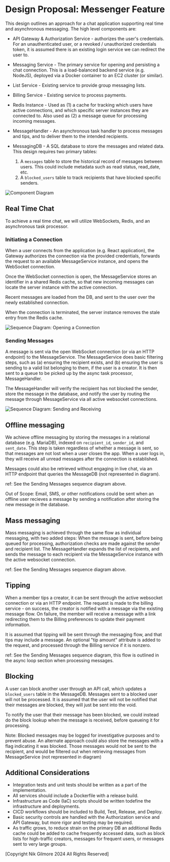 # Design Proposal: Messenger Feature

This design outlines an approach for a chat application supporting real time and
asynchronous messaging. The high level components are:

- API Gateway & Authorization Service - authorizes the user's credentials. For
  an unauthenticated user, or a revoked / unauthorized credentials token, it is
  assumed there is an existing login service we can redirect the user to.

- Messaging Service - The primary service for opening and persisting a chat
  connection. This is a load-balanced backend service (e.g. NodeJS), deployed
  via a Docker container to an EC2 cluster (or similar).

- List Service - Existing service to provide group messaging lists.

- Billing Service - Existing service to process payments.

- Redis Instance - Used as (1) a cache for tracking which users have active
  connections, and which specific server instances they are connected to. Also
  used as (2) a message queue for processing incoming messages.

- MessageHandler - An asynchronous task handler to process messages and tips,
  and to deliver them to the intended recipients.

- MessagingDB - A SQL database to store the messages and related data. This
  design requires two primary tables:
  1. A `messages` table to store the historical record of messages between
     users. This could include metadata such as read status, read_date, etc.
  2. A `blocked_users` table to track recipients that have blocked specific
     senders.

![Component Diagram](block_diagram.png)

## Real Time Chat

To achieve a real time chat, we will utilize WebSockets, Redis, and an
asynchronous task processor.

### Initiating a Connection

When a user connects from the application (e.g. React application), the Gateway
authorizes the connection via the provided credentials, forwards the request to
an available MessageService instance, and opens the WebSocket connection.

Once the WebSocket connection is open, the MessageService stores an identifier
in a shared Redis cache, so that new incoming messages can locate the server
instance with the active connection.

Recent messages are loaded from the DB, and sent to the user over the newly
established connection.

When the connection is terminated, the server instance removes the stale entry
from the Redis cache.

![Sequence Diagram: Opening a Connection](connection.png)

### Sending Messages

A message is sent via the open WebSocket connection (or via an HTTP endpoint) to
the MessageService. The MessageService does basic filtering steps, such as (a)
ensuring the recipient exists, and (b) ensuring the user is sending to a valid
list belonging to them, if the user is a creator. It is then sent to a queue to
be picked up by the async task processor, MessageHandler.

The MessageHandler will verify the recipient has not blocked the sender, store
the message in the database, and notify the user by routing the message through
MessageService via all active websocket connections.

![Sequence Diagram: Sending and Receiving](sending.png)

## Offline messaging

We achieve offline messaging by storing the messages in a relational database
(e.g. MariaDB), indexed on `recipient_id`, `sender_id`, and `sent_date`. This
step is taken regardless of whether a message is sent, so that messages are not
lost when a user closes the app. When a user logs in, they will receive all
unread messages after the connection is established.

Messages could also be retrieved without engaging in live chat, via an HTTP
endpoint that queries the MessageDB (not represented in diagram).

ref: See the Sending Messages sequence diagram above.

Out of Scope: Email, SMS, or other notifications could be sent when an offline
user recieves a message by sending a notification after storing the new message
in the database.

## Mass messaging

Mass messaging is achieved through the same flow as individual messaging, with
two added steps: When the message is sent, before being queued for processing,
authorization checks are made against the sender and recipient list. The
MessageHandler expands the list of recipients, and sends the message to each
recipient via the MessageService instance with the active websocket connection.

ref: See the Sending Messages sequence diagram above.

## Tipping

When a member tips a creator, it can be sent through the active websocket
connection or via an HTTP endpoint. The request is made to the billing service -
on success, the creator is notified with a message via the existing message
flow. On failure, the member will receive a message with a link redirecting them
to the Billing preferences to update their payment information.

It is assumed that tipping will be sent through the messaging flow, and that
tips may include a message. An optional "tip amount" attribute is added to the
request, and processed through the Billing service if it is nonzero.

ref: See the Sending Messages sequence diagram, this flow is outlined in the
async loop section when processing messages.

## Blocking

A user can block another user through an API call, which updates a
`blocked_users` table in the MessageDB. Messages sent to a blocked user will not
be processed. It is assumed that the user will not be notified that their
messages are blocked, they will just be sent into the void.

To notify the user that their message has been blocked, we could instead do the
block lookup when the message is received, before queueing it for processing.

Note: Blocked messages may be logged for investigative purposes and to prevent
abuse. An alternate approach could also store the messages with a flag
indicating it was blocked. Those messages would not be sent to the recipient,
and would be filtered out when retrieving messages from MessageService (not
represented in diagram)

## Additional Considerations

- Integration tests and unit tests should be written as a part of the
  implementation.
- All services should include a Dockerfile with a release build.
- Infrastructure as Code (IaC) scripts should be written todefine the
  infrastructure and deployments.
- CICD workflows should be included to Build, Test, Release, and Deploy.
- Basic security controls are handled with the Authorization service and API
  Gateway, but more rigor and testing may be required.
- As traffic grows, to reduce strain on the primary DB an additional Redis cache
  could be added to cache frequently accessed data, such as block lists for
  high-traffic creators, messages for frequent users, or messages sent to very
  large groups.

[Copyright Nik Gilmore 2024 All Rights Reserved]
